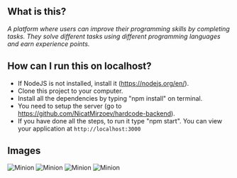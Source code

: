 ## What is this?
*A platform where users can improve their programming skills by completing tasks. They solve different tasks using different programming languages and earn experience points.*

## How can I run this on localhost?
+ If NodeJS is not installed, install it (https://nodejs.org/en/).
+ Clone this project to your computer.
+ Install all the dependencies by typing "npm install" on terminal.
+ You need to setup the server (go to https://github.com/NicatMirzoev/hardcode-backend).
+ If you have done all the steps, to run it type "npm start". You can view your application at `http://localhost:3000`

## Images
![Minion](https://i.resimyukle.xyz/BMRT9y.png)
![Minion](https://i.resimyukle.xyz/3eRMS1.png)
![Minion](https://i.resimyukle.xyz/1OGM16.png)
![Minion](https://i.resimyukle.xyz/5xIV88.png)
